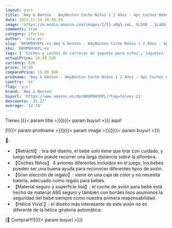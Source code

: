 ```yaml
---
layout: post
title: 'Amy & Benton - AmyBenton Coche Niños 1 2 Años - 4pc Coches Bebes 1 Año - Coche Juguete Bebe con Hélice Giratoria para Niños y Niñas'
date: 2022-12-24 10:58:39
image: 'https://m.media-amazon.com/images/I/51-aRg3-zwL._SL500_._SL400_.jpg'
comments: true
category: ofertas
author: 'tole.es'
slug: 'B09M9HYKPL-es Amy & Benton - AmyBenton Coche Niños 1 2 Años - 4pc Coches...'
sku: 'B09M9HYKPL-es'
tags: [ 'Coches y coches de carreras de juguete para niños','Juguetes','Juguetes y juegos','Vehículos de juguete para niños','amy & benton','bebe','🇪🇸', ]
actualPrice: 10.99 EUR
currency: EUR
price: 10.99
comparePrice: 15.99 EUR
prodname: 'Amy & Benton - AmyBenton Coche Niños 1 2 Años - 4pc Coches Bebes 1 Año - Coche Juguete Bebe con Hélice Giratoria para Niños y Niñas'
country: 'es'
flag: '🇪🇸'
brand: 'Amy & Benton'
buyurl: 'https://www.amazon.es/dp/B09M9HYKPL/?tag=tolees-21'
descuento: '31.27'
average: '12.74'
---
```


Tienes [{{< param title >}}]({{< param buyurl >}}) aqui!

[![{{< param prodname >}}]({{< param image >}})]({{< param buyurl >}})

🔎:

- 【Retráctil】: tira del diseño, el bebé solo tiene que tirar con cuidado, y luego también puede recorrer una larga distancia sobre la alfombra.
- 【Coches Niños】 4 aviones diferentes incluidos en el juego, los bebés pueden ser una buena ayuda para reconocer diferentes tipos de avión.
- 【Gran elección de regalo】: viene en una caja de color y no necesita batería, adecuado como regalo para bebés.
- 【Material seguro y superficie lisa】: el coche de avión para bebé está hecho de material ABS seguro y también con bordes lisos asumimos la seguridad del bebé siempre como nuestra primera responsabilidad.
- 【Hélice Vivid 】: el diseño más interesante de este avión no es diferente de la hélice giratoria automática.

[🛒 Comprar!!!]({{< param buyurl >}})
